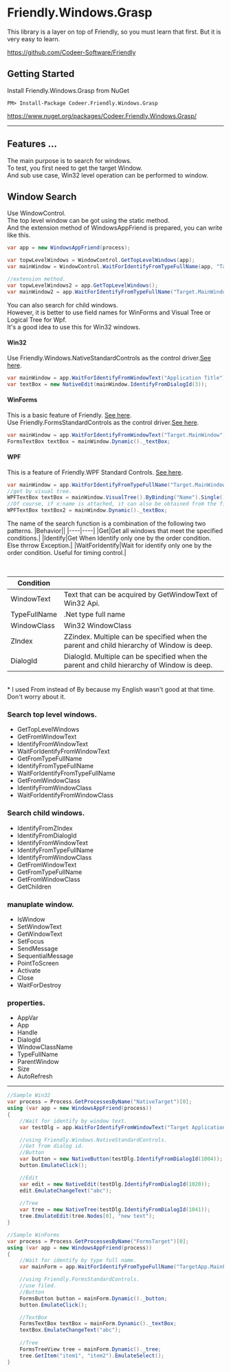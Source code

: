 Friendly.Windows.Grasp
============================

This library is a layer on top of
Friendly, so you must learn that first.
But it is very easy to learn.

https://github.com/Codeer-Software/Friendly

## Getting Started
Install Friendly.Windows.Grasp from NuGet

    PM> Install-Package Codeer.Friendly.Windows.Grasp
https://www.nuget.org/packages/Codeer.Friendly.Windows.Grasp/

***
## Features ...
The main purpose is to search for windows.<br>
To test, you first need to get the target Window.<br>
And sub use case, Win32 level operation can be performed to window.<br>

## Window Search
Use WindowControl.<br>
The top level window can be got using the static method.<br>
And the extension method of WindowsAppFriend is prepared, you can write like this.<br>
```cs  
var app = new WindowsAppFriend(process);

var topwLevelWindows = WindowControl.GetTopLevelWindows(app);
var mainWindow = WindowControl.WaitForIdentifyFromTypeFullName(app, "Target.MainWindow");

//extension method.
var topwLevelWindows2 = app.GetTopLevelWindows();
var mainWindow2 = app.WaitForIdentifyFromTypeFullName("Target.MainWindow");
```

You can also search for child windows.<br>
However, it is better to use field names for WinForms and Visual Tree or Logical Tree for Wpf.<br>
It's a good idea to use this for Win32 windows.<br>

#### Win32
Use Friendly.Windows.NativeStandardControls as the control driver.[See here](https://github.com/Codeer-Software/Friendly.Windows.NativeStandardControls).
```cs  
var mainWindow = app.WaitForIdentifyFromWindowText("Application Title");
var textBox = new NativeEdit(mainWindow.IdentifyFromDialogId(3));
```

#### WinForms
This is a basic feature of Friendly. [See here](https://github.com/Codeer-Software/Friendly).<br>
Use Friendly.FormsStandardControls as the control driver.[See here](https://github.com/ShinichiIshizuka/Ong.Friendly.FormsStandardControls/stargazers).
```cs  
var mainWindow = app.WaitForIdentifyFromWindowText("Target.MainWindow");
FormsTextBox textBox = mainWindow.Dynamic()._textBox;
```

#### WPF
This is a feature of Friendly.WPF Standard Controls. [See here](https://github.com/Roommetro/Friendly.WPFStandardControls).
```cs  
var mainWindow = app.WaitForIdentifyFromTypeFullName("Target.MainWindow");
//get by visual tree.
WPFTextBox textBox = mainWindow.VisualTree().ByBinding("Name").Single().Dynamic();
//Of course, if x:name is attached, it can also be obtained from the field.
WPFTextBox textBox2 = mainWindow.Dynamic()._textBox;
```

The name of the search function is a combination of the following two patterns.
|Behavior||
|----|----|
|Get|Get all windows that meet the specified conditions.|
|Identify|Get When Identify only one by the order condition. Else thrrow Exception.|
|WaitForIdentify|Wait for identify only one by the order condition. Useful for timing control.|

<br>

|Condition||
|----|----|
|WindowText|Text that can be acquired by GetWindowText of Win32 Api.|
|TypeFullName|.Net type full name|
|WindowClass|Win32 WindowClass|
|ZIndex|ZZindex. Multiple can be specified when the parent and child hierarchy of Window is deep.|
|DialogId|DialogId. Multiple can be specified when the parent and child hierarchy of Window is deep.|

<br>
* I used From instead of By because my English wasn't good at that time. Don't worry about it. 
<br>

### Search top level windows.
* GetTopLevelWindows
* GetFromWindowText
* IdentifyFromWindowText
* WaitForIdentifyFromWindowText
* GetFromTypeFullName
* IdentifyFromTypeFullName
* WaitForIdentifyFromTypeFullName
* GetFromWindowClass
* IdentifyFromWindowClass
* WaitForIdentifyFromWindowClass

### Search child windows.
* IdentifyFromZIndex
* IdentifyFromDialogId
* IdentifyFromWindowText
* IdentifyFromTypeFullName
* IdentifyFromWindowClass
* GetFromWindowText
* GetFromTypeFullName
* GetFromWindowClass
* GetChildren

### manuplate window.
* IsWindow
* SetWindowText
* GetWindowText
* SetFocus
* SendMessage
* SequentialMessage
* PointToScreen
* Activate
* Close
* WaitForDestroy

### properties.
* AppVar
* App
* Handle
* DialogId
* WindowClassName
* TypeFullName
* ParentWindow
* Size
* AutoRefresh
***
```cs  
//Sample Win32 
var process = Process.GetProcessesByName("NativeTarget")[0];  
using (var app = new WindowsAppFriend(process))  
{  
    //Wait for identify by window text.
    var testDlg = app.WaitForIdentifyFromWindowText("Target Application");

    //using Friendly.Windows.NativeStandardControls.
    //Get from dialog id.
    //Button
    var button = new NativeButton(testDlg.IdentifyFromDialogId(1004));
    button.EmulateClick();

    //Edit
    var edit = new NativeEdit(testDlg.IdentifyFromDialogId(1020));
    edit.EmulateChangeText("abc");
    
    //Tree
    var tree = new NativeTree(testDlg.IdentifyFromDialogId(1041));
    tree.EmulateEdit(tree.Nodes[0], "new text"); 
}  
```
```cs  
//Sample WinForms
var process = Process.GetProcessesByName("FormsTarget")[0];  
using (var app = new WindowsAppFriend(process))  
{  
    //Wait for identify by type full name.
    var mainForm = app.WaitForIdentifyFromTypeFullName("TargetApp.MainForm");

    //using Friendly.FormsStandardControls.
    //use filed.
    //Button
    FormsButton button = mainForm.Dynamic()._button;
    button.EmulateClick();

    //TextBox
    FormsTextBox textBox = mainForm.Dynamic()._textBox;
    textBox.EmulateChangeText("abc");
    
    //Tree
    FormsTreeView tree = mainForm.Dynamic()._tree;
    tree.GetItem("item1", "item2").EmulateSelect(); 
}  
```
